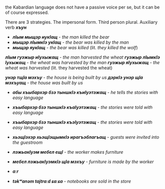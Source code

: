 the Kabardian language does not have a passive voice per se, but it can be of course expressed.

There are 3 strategies. The impersonal form. Third person plural. Auxiliary verb **_хъун_**




- **_лIым мыщэр иукIащ_** - _the man killed the bear_
- **_мыщэр  лIымкIэ укIащ_** - _the bear was killed by the man_
- **_мыщэр яукIащ_** - _the bear was killed_ (lit. _they killed the wolf_)

**_лIым  гуэжыр иIухыжащ_** - _the man harvested the wheat_
**_гуэжыр лIымкIэ Iухыжащ_** - _the wheat was harvested by the man_
**_гуэжыр яIухыжащ_** - _the wheat was harvested_ (lit. they harvested the wheat)

**_унэр тщIа мэхъу_** - _the house is being built by us_
**_дэркIэ унэр щIа мэхъуащ_** - _the house was built by us_



- **_абы хъыбархэр бзэ тыншкIэ къиIуэтэжащ_** - _he tells the stories with easy language_
- **_хъыбархэр бзэ тыншкIэ къаIуэтэжащ_** - _the stories were told with easy language_
- **_хъыбархэр бзэ тыншкIэ къэIуэтэжащ_** - _the stories were told with easy language_




- **_хьэщIэхэр хьэщIэщымкIэ ирагъэблагъащ_** - _guests were invited into the guestroom_



- **_лэжьакIуэм мебел ещI_** - _the worker makes furniture_
- **_мебел лэжьакIуэмкIэ щIа мэхъу_** - _furniture is made by the worker_

- **_aːr_**
- **_təkʷanəm tajtraːd ɕaːɕa_** - _notebooks are sold in the store_